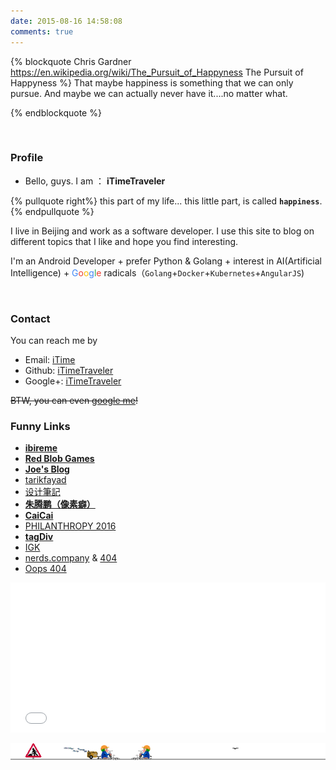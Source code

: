 ```yaml
---
date: 2015-08-16 14:58:08
comments: true
---
```


{% blockquote Chris Gardner https://en.wikipedia.org/wiki/The_Pursuit_of_Happyness The Pursuit of Happyness %}
That maybe happiness is something that we can only pursue. And maybe we can actually never have it....no matter what.

{% endblockquote %}

<br>


### Profile

- Bello, guys. I am ： **iTimeTraveler**


{% pullquote right%}
this part of my life... this little part, is called **`happiness`**.
{% endpullquote %}


 I live in Beijing and work as a software developer. I use this site to blog on different topics that I like and hope you find interesting.


 I'm an Android Developer + prefer Python & Golang + interest in AI(Artificial Intelligence) + <span><font color="#4086F5">G</font></span><span><font color="#EB4132">o</font></span><span><font color="#FCBD00">o</font></span><span><font color="#4086F5">g</font></span><span><font color="#31A952">l</font></span><span><font color="#EB4132">e</font></span> radicals（`Golang`+`Docker`+`Kubernetes`+`AngularJS`)

<br>

### Contact

You can reach me by

- Email: [iTime](mailto:xuewenlong_2008@sina.com)
- Github: [iTimeTraveler](https://github.com/iTimeTraveler)
- Google+: [iTimeTraveler](https://plus.google.com/116515515454998359216﻿)

~~BTW, you can even [google me](https://www.google.com/search?q=itimetraveler)!~~

### Funny Links

- [**ibireme**](http://blog.ibireme.com/)
- [**Red Blob Games**](http://theory.stanford.edu/~amitp/GameProgramming/)
- [**Joe's Blog**](https://hijiangtao.github.io/)
- [tarikfayad](http://tarikfayad.com/)
- [设计筆記](https://biji.io/)
- [**朱腾鹏（像素癖）**](http://div63.com/index.html)
- [**CaiCai**](https://www.caicai.me/)
- [PHILANTHROPY 2016](https://www.palantir.com/philanthropy-engineering/annual-report/2016/#)
- [**tagDiv**](http://tagdiv.com/)
- [IGK](http://www.igkhair.com)
- [nerds.company](https://nerds.company/) & [404](https://nerds.company/404)
- [Oops 404](http://oops.re/)


<iframe src="donate/" style="overflow-x:hidden;overflow-y:hidden; border:0xp none #fff; min-height:240px; width:100%;"  frameborder="0" scrolling="no"></iframe>


![So, if you got a dream, you gotta protect it.](/gallery/uconstruction.gif)


